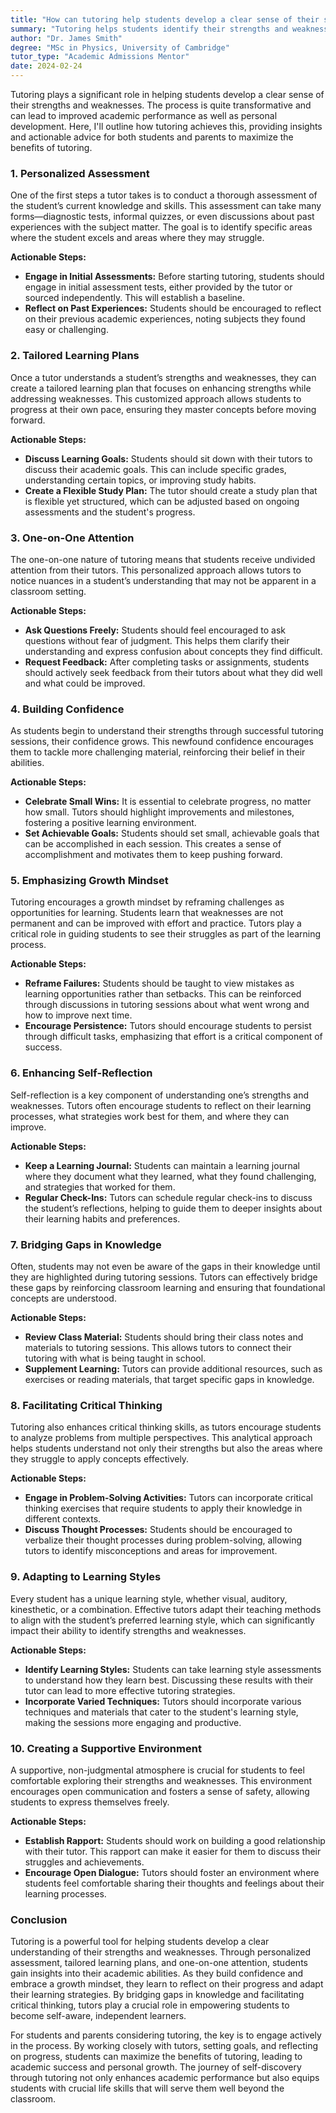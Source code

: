 ```yaml
---
title: "How can tutoring help students develop a clear sense of their strengths and weaknesses?"
summary: "Tutoring helps students identify their strengths and weaknesses through personalized assessments, leading to improved academic performance and personal growth."
author: "Dr. James Smith"
degree: "MSc in Physics, University of Cambridge"
tutor_type: "Academic Admissions Mentor"
date: 2024-02-24
---
```


Tutoring plays a significant role in helping students develop a clear sense of their strengths and weaknesses. The process is quite transformative and can lead to improved academic performance as well as personal development. Here, I'll outline how tutoring achieves this, providing insights and actionable advice for both students and parents to maximize the benefits of tutoring.

### 1. Personalized Assessment

One of the first steps a tutor takes is to conduct a thorough assessment of the student’s current knowledge and skills. This assessment can take many forms—diagnostic tests, informal quizzes, or even discussions about past experiences with the subject matter. The goal is to identify specific areas where the student excels and areas where they may struggle.

**Actionable Steps:**
- **Engage in Initial Assessments:** Before starting tutoring, students should engage in initial assessment tests, either provided by the tutor or sourced independently. This will establish a baseline.
- **Reflect on Past Experiences:** Students should be encouraged to reflect on their previous academic experiences, noting subjects they found easy or challenging.

### 2. Tailored Learning Plans

Once a tutor understands a student’s strengths and weaknesses, they can create a tailored learning plan that focuses on enhancing strengths while addressing weaknesses. This customized approach allows students to progress at their own pace, ensuring they master concepts before moving forward.

**Actionable Steps:**
- **Discuss Learning Goals:** Students should sit down with their tutors to discuss their academic goals. This can include specific grades, understanding certain topics, or improving study habits.
- **Create a Flexible Study Plan:** The tutor should create a study plan that is flexible yet structured, which can be adjusted based on ongoing assessments and the student's progress.

### 3. One-on-One Attention

The one-on-one nature of tutoring means that students receive undivided attention from their tutors. This personalized approach allows tutors to notice nuances in a student’s understanding that may not be apparent in a classroom setting.

**Actionable Steps:**
- **Ask Questions Freely:** Students should feel encouraged to ask questions without fear of judgment. This helps them clarify their understanding and express confusion about concepts they find difficult.
- **Request Feedback:** After completing tasks or assignments, students should actively seek feedback from their tutors about what they did well and what could be improved.

### 4. Building Confidence

As students begin to understand their strengths through successful tutoring sessions, their confidence grows. This newfound confidence encourages them to tackle more challenging material, reinforcing their belief in their abilities. 

**Actionable Steps:**
- **Celebrate Small Wins:** It is essential to celebrate progress, no matter how small. Tutors should highlight improvements and milestones, fostering a positive learning environment.
- **Set Achievable Goals:** Students should set small, achievable goals that can be accomplished in each session. This creates a sense of accomplishment and motivates them to keep pushing forward.

### 5. Emphasizing Growth Mindset

Tutoring encourages a growth mindset by reframing challenges as opportunities for learning. Students learn that weaknesses are not permanent and can be improved with effort and practice. Tutors play a critical role in guiding students to see their struggles as part of the learning process.

**Actionable Steps:**
- **Reframe Failures:** Students should be taught to view mistakes as learning opportunities rather than setbacks. This can be reinforced through discussions in tutoring sessions about what went wrong and how to improve next time.
- **Encourage Persistence:** Tutors should encourage students to persist through difficult tasks, emphasizing that effort is a critical component of success.

### 6. Enhancing Self-Reflection

Self-reflection is a key component of understanding one’s strengths and weaknesses. Tutors often encourage students to reflect on their learning processes, what strategies work best for them, and where they can improve.

**Actionable Steps:**
- **Keep a Learning Journal:** Students can maintain a learning journal where they document what they learned, what they found challenging, and strategies that worked for them.
- **Regular Check-Ins:** Tutors can schedule regular check-ins to discuss the student’s reflections, helping to guide them to deeper insights about their learning habits and preferences.

### 7. Bridging Gaps in Knowledge

Often, students may not even be aware of the gaps in their knowledge until they are highlighted during tutoring sessions. Tutors can effectively bridge these gaps by reinforcing classroom learning and ensuring that foundational concepts are understood.

**Actionable Steps:**
- **Review Class Material:** Students should bring their class notes and materials to tutoring sessions. This allows tutors to connect their tutoring with what is being taught in school.
- **Supplement Learning:** Tutors can provide additional resources, such as exercises or reading materials, that target specific gaps in knowledge.

### 8. Facilitating Critical Thinking

Tutoring also enhances critical thinking skills, as tutors encourage students to analyze problems from multiple perspectives. This analytical approach helps students understand not only their strengths but also the areas where they struggle to apply concepts effectively.

**Actionable Steps:**
- **Engage in Problem-Solving Activities:** Tutors can incorporate critical thinking exercises that require students to apply their knowledge in different contexts.
- **Discuss Thought Processes:** Students should be encouraged to verbalize their thought processes during problem-solving, allowing tutors to identify misconceptions and areas for improvement.

### 9. Adapting to Learning Styles

Every student has a unique learning style, whether visual, auditory, kinesthetic, or a combination. Effective tutors adapt their teaching methods to align with the student’s preferred learning style, which can significantly impact their ability to identify strengths and weaknesses.

**Actionable Steps:**
- **Identify Learning Styles:** Students can take learning style assessments to understand how they learn best. Discussing these results with their tutor can lead to more effective tutoring strategies.
- **Incorporate Varied Techniques:** Tutors should incorporate various techniques and materials that cater to the student's learning style, making the sessions more engaging and productive.

### 10. Creating a Supportive Environment

A supportive, non-judgmental atmosphere is crucial for students to feel comfortable exploring their strengths and weaknesses. This environment encourages open communication and fosters a sense of safety, allowing students to express themselves freely.

**Actionable Steps:**
- **Establish Rapport:** Students should work on building a good relationship with their tutor. This rapport can make it easier for them to discuss their struggles and achievements.
- **Encourage Open Dialogue:** Tutors should foster an environment where students feel comfortable sharing their thoughts and feelings about their learning processes.

### Conclusion

Tutoring is a powerful tool for helping students develop a clear understanding of their strengths and weaknesses. Through personalized assessment, tailored learning plans, and one-on-one attention, students gain insights into their academic abilities. As they build confidence and embrace a growth mindset, they learn to reflect on their progress and adapt their learning strategies. By bridging gaps in knowledge and facilitating critical thinking, tutors play a crucial role in empowering students to become self-aware, independent learners.

For students and parents considering tutoring, the key is to engage actively in the process. By working closely with tutors, setting goals, and reflecting on progress, students can maximize the benefits of tutoring, leading to academic success and personal growth. The journey of self-discovery through tutoring not only enhances academic performance but also equips students with crucial life skills that will serve them well beyond the classroom.
    